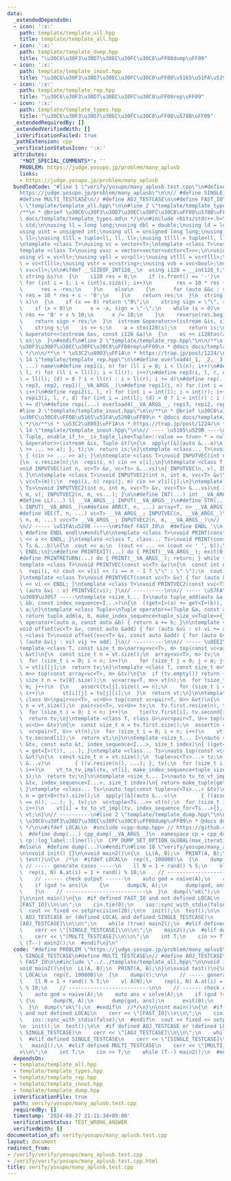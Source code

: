 ```yaml
---
data:
  _extendedDependsOn:
  - icon: ':x:'
    path: template/template_all.hpp
    title: template/template_all.hpp
  - icon: ':x:'
    path: template/template_dump.hpp
    title: "\u30C6\u30F3\u30D7\u30EC\u30FC\u30C8\uFF08dump\uFF09"
  - icon: ':x:'
    path: template/template_inout.hpp
    title: "\u30C6\u30F3\u30D7\u30EC\u30FC\u30C8\uFF08\u5165\u51FA\u529B\uFF09"
  - icon: ':x:'
    path: template/template_rep.hpp
    title: "\u30C6\u30F3\u30D7\u30EC\u30FC\u30C8\uFF08rep\uFF09"
  - icon: ':x:'
    path: template/template_types.hpp
    title: "\u30C6\u30F3\u30D7\u30EC\u30FC\u30C8\uFF08\u578B\uFF09"
  _extendedRequiredBy: []
  _extendedVerifiedWith: []
  _isVerificationFailed: true
  _pathExtension: cpp
  _verificationStatusIcon: ':x:'
  attributes:
    '*NOT_SPECIAL_COMMENTS*': ''
    PROBLEM: https://judge.yosupo.jp/problem/many_aplusb
    links:
    - https://judge.yosupo.jp/problem/many_aplusb
  bundledCode: "#line 1 \"verify/yosupo/many_aplusb.test.cpp\"\n#define PROBLEM \"\
    https://judge.yosupo.jp/problem/many_aplusb\"\n\n// #define SINGLE_TESTCASE\n\
    #define MULTI_TESTCASE\n// #define AOJ_TESTCASE\n\n#define FAST_IO\n\n#line 2\
    \ \"template/template_all.hpp\"\n\n#line 2 \"template/template_types.hpp\"\n\n\
    /**\n * @brief \u30C6\u30F3\u30D7\u30EC\u30FC\u30C8\uFF08\u578B\uFF09\n * @docs\
    \ docs/template/template_types.md\n */\n\n#include <bits/stdc++.h>\nusing namespace\
    \ std;\n\nusing ll = long long;\nusing dbl = double;\nusing ld = long double;\n\
    using uint = unsigned int;\nusing ull = unsigned long long;\nusing pll = pair<ll,\
    \ ll>;\nusing tlll = tuple<ll, ll, ll>;\nusing tllll = tuple<ll, ll, ll, ll>;\n\
    \ntemplate <class T>\nusing vc = vector<T>;\ntemplate <class T>\nusing vvc = vector<vector<T>>;\n\
    template <class T>\nusing vvvc = vector<vector<vector<T>>>;\n\nusing vb = vc<bool>;\n\
    using vl = vc<ll>;\nusing vpll = vc<pll>;\nusing vtlll = vc<tlll>;\nusing vtllll\
    \ = vc<tllll>;\nusing vstr = vc<string>;\nusing vvb = vvc<bool>;\nusing vvl =\
    \ vvc<ll>;\n\n#ifdef __SIZEOF_INT128__\n  using i128 = __int128_t;\n  i128 stoi128(const\
    \ string &s)\n  {\n    i128 res = 0;\n    if (s.front() == '-')\n    {\n     \
    \ for (int i = 1; i < (int)s.size(); i++)\n        res = 10 * res + s[i] - '0';\n\
    \      res = -res;\n    }\n    else\n    {\n      for (auto &&c : s)\n       \
    \ res = 10 * res + c - '0';\n    }\n    return res;\n  }\n  string i128tos(i128\
    \ x)\n  {\n    if (x == 0) return \"0\";\n    string sign = \"\", res = \"\";\n\
    \    if (x < 0)\n      x = -x, sign = \"-\";\n    while (x > 0)\n    {\n     \
    \ res += '0' + x % 10;\n      x /= 10;\n    }\n    reverse(res.begin(), res.end());\n\
    \    return sign + res;\n  }\n  istream &operator>>(istream &is, i128 &a)\n  {\n\
    \    string s;\n    is >> s;\n    a = stoi128(s);\n    return is;\n  }\n  ostream\
    \ &operator<<(ostream &os, const i128 &a)\n  {\n    os << i128tos(a);\n    return\
    \ os;\n  }\n#endif\n#line 2 \"template/template_rep.hpp\"\n\n/**\n * @brief \u30C6\
    \u30F3\u30D7\u30EC\u30FC\u30C8\uFF08rep\uFF09\n * @docs docs/template/template_rep.md\n\
    \ */\n\n/**\n * \u53C2\u8003\uFF1A\n * https://trap.jp/post/1224/\n*/\n\n#line\
    \ 14 \"template/template_rep.hpp\"\n\n#define overload4(_1, _2, _3, _4, name,\
    \ ...) name\n#define rep1(i, n) for (ll i = 0; i < ll(n); i++)\n#define rep2(i,\
    \ l, r) for (ll i = ll(l); i < ll(r); i++)\n#define rep3(i, l, r, d) for (ll i\
    \ = ll(l); (d) > 0 ? i < ll(r) : i > ll(r); i += d)\n#define rep(...) overload4(__VA_ARGS__,\
    \ rep3, rep2, rep1)(__VA_ARGS__)\n#define repi1(i, n) for (int i = 0; i < int(n);\
    \ i++)\n#define repi2(i, l, r) for (int i = int(l); i < int(r); i++)\n#define\
    \ repi3(i, l, r, d) for (int i = int(l); (d) > 0 ? i < int(r) : i > int(r); i\
    \ += d)\n#define repi(...) overload4(__VA_ARGS__, repi3, repi2, repi1)(__VA_ARGS__)\n\
    #line 2 \"template/template_inout.hpp\"\n\n/**\n * @brief \u30C6\u30F3\u30D7\u30EC\
    \u30FC\u30C8\uFF08\u5165\u51FA\u529B\uFF09\n * @docs docs/template/template_inout.md\n\
    \ */\n/**\n * \u53C2\u8003\uFF1A\n * https://trap.jp/post/1224/\n */\n\n#line\
    \ 14 \"template/template_inout.hpp\"\n\n// ---- \u5165\u529B ----\ntemplate <class\
    \ Tuple, enable_if_t<__is_tuple_like<Tuple>::value == true> * = nullptr>\nistream\
    \ &operator>>(istream &is, Tuple &t)\n{\n  apply([&](auto &...a)\n        { (is\
    \ >> ... >> a); }, t);\n  return is;\n}\ntemplate <class... T>\nvoid INPUT(T &...a)\
    \ { (cin >> ... >> a); }\n\ntemplate <class T>\nvoid INPUTVEC(int n, vc<T> &v)\n\
    {\n  v.resize(n);\n  repi(i, n) cin >> v[i];\n}\ntemplate <class T, class... Ts>\n\
    void INPUTVEC(int n, vc<T> &v, vc<Ts> &...vs)\n{ INPUTVEC(n, v), INPUTVEC(n, vs...);\
    \ }\n\ntemplate <class T>\nvoid INPUTVEC2(int n, int m, vvc<T> &v)\n{\n  v.assign(n,\
    \ vc<T>(m));\n  repi(i, n) repi(j, m) cin >> v[i][j];\n}\ntemplate <class T, class...\
    \ Ts>\nvoid INPUTVEC2(int n, int m, vvc<T> &v, vvc<Ts> &...vs)\n{ INPUTVEC2(n,\
    \ m, v), INPUTVEC2(n, m, vs...); }\n\n#define INT(...) int __VA_ARGS__; INPUT(__VA_ARGS__)\n\
    #define LL(...) ll __VA_ARGS__; INPUT(__VA_ARGS__)\n#define STR(...) string __VA_ARGS__;\
    \ INPUT(__VA_ARGS__)\n#define ARR(T, n, ...) array<T, n> __VA_ARGS__; INPUT(__VA_ARGS__)\n\
    #define VEC(T, n, ...) vc<T> __VA_ARGS__; INPUTVEC(n, __VA_ARGS__)\n#define VEC2(T,\
    \ n, m, ...) vvc<T> __VA_ARGS__; INPUTVEC2(n, m, __VA_ARGS__)\n// ----------\n\
    \n// ----- \u51FA\u529B -----\n#ifdef FAST_IO\n  #define ENDL '\\n'\n#else\n \
    \ #define ENDL endl\n#endif\n\ntemplate <class T>\nvoid PRINT(const T &a) { cout\
    \ << a << ENDL; }\ntemplate <class T, class... Ts>\nvoid PRINT(const T &a, const\
    \ Ts &...b)\n{\n  cout << a;\n  (cout << ... << (cout << ' ', b));\n  cout <<\
    \ ENDL;\n}\n#define PRINTEXIT(...) do { PRINT(__VA_ARGS__); exit(0); } while (false)\n\
    #define PRINTRETURN(...) do { PRINT(__VA_ARGS__); return; } while (false)\n\n\
    template <class T>\nvoid PRINTVEC(const vc<T> &v)\n{\n  const int n = v.size();\n\
    \  repi(i, n) cout << v[i] << (i == n - 1 ? \"\" : \" \");\n  cout << ENDL;\n\
    }\ntemplate <class T>\nvoid PRINTVECT(const vc<T> &v) { for (auto &vi : v) cout\
    \ << vi << ENDL; }\ntemplate <class T>\nvoid PRINTVEC2(const vvc<T> &v) { for\
    \ (auto &vi : v) PRINTVEC(vi); }\n// ----------\n\n// ----- \u57FA\u6E96\u305A\
    \u3089\u3057 -----\ntemplate <size_t... I>\nauto tuple_add(auto &a, const auto\
    \ &b, const index_sequence<I...>)\n{\n  ((get<I>(a) += get<I>(b)), ...);\n  return\
    \ a;\n}\ntemplate <class Tuple>\nTuple operator+=(Tuple &a, const auto &b)\n{\
    \ return tuple_add(a, b, make_index_sequence<tuple_size_v<Tuple>>{}); }\nauto\
    \ operator+(auto a, const auto &b) { return a += b; }\n\ntemplate <class T>\n\
    void offset(vc<T> &v, const auto &add) { for (auto &vi : v) vi += add; }\ntemplate\
    \ <class T>\nvoid offset(vvc<T> &v, const auto &add) { for (auto &vi : v) for\
    \ (auto &vij : vi) vij += add; }\n// ----------\n\n// ----- \u8EE2\u7F6E -----\n\
    template <class T, const size_t m>\narray<vc<T>, m> top(const vc<array<T, m>>\
    \ &vt)\n{\n  const size_t n = vt.size();\n  array<vc<T>, m> tv;\n  tv.fill(vc<T>(n));\n\
    \  for (size_t i = 0; i < n; i++)\n    for (size_t j = 0; j < m; j++)\n      tv[j][i]\
    \ = vt[i][j];\n  return tv;\n}\ntemplate <class T, const size_t m>\nvc<array<T,\
    \ m>> top(const array<vc<T>, m> &tv)\n{\n  if (tv.empty()) return {};\n  const\
    \ size_t n = tv[0].size();\n  vc<array<T, m>> vt(n);\n  for (size_t j = 0; j <\
    \ m; j++)\n  {\n    assert(tv[j].size() == n);\n    for (size_t i = 0; i < n;\
    \ i++)\n      vt[i][j] = tv[j][i];\n  }\n  return vt;\n}\n\ntemplate <class T,\
    \ class U>\npair<vc<T>, vc<U>> top(const vc<pair<T, U>> &vt)\n{\n  const size_t\
    \ n = vt.size();\n  pair<vc<T>, vc<U>> tv;\n  tv.first.resize(n), tv.second.resize(n);\n\
    \  for (size_t i = 0; i < n; i++)\n    tie(tv.first[i], tv.second[i]) = vt[i];\n\
    \  return tv;\n}\ntemplate <class T, class U>\nvc<pair<T, U>> top(const pair<vc<T>,\
    \ vc<U>> &tv)\n{\n  const size_t n = tv.first.size();\n  assert(n == tv.second.size());\n\
    \  vc<pair<T, U>> vt(n);\n  for (size_t i = 0; i < n; i++)\n    vt[i] = make_pair(tv.first[i],\
    \ tv.second[i]);\n  return vt;\n}\n\ntemplate <size_t... I>\nauto vt_to_tv_impl(auto\
    \ &tv, const auto &t, index_sequence<I...>, size_t index)\n{ ((get<I>(tv)[index]\
    \ = get<I>(t)), ...); }\ntemplate <class... Ts>\nauto top(const vc<tuple<Ts...>>\
    \ &vt)\n{\n  const size_t n = vt.size();\n  tuple<vc<Ts>...> tv;\n  apply([&](auto\
    \ &...v)\n        { ((v.resize(n)), ...); }, tv);\n  for (size_t i = 0; i < n;\
    \ i++)\n    vt_to_tv_impl(tv, vt[i], make_index_sequence<tuple_size_v<decltype(tv)>>{},\
    \ i);\n  return tv;\n}\n\ntemplate <size_t... I>\nauto tv_to_vt_impl(const auto\
    \ &tv, index_sequence<I...>, size_t index)\n{ return make_tuple(get<I>(tv)[index]...);\
    \ }\ntemplate <class... Ts>\nauto top(const tuple<vc<Ts>...> &tv)\n{\n  size_t\
    \ n = get<0>(tv).size();\n  apply([&](auto &...v)\n        { ((assert(v.size()\
    \ == n)), ...); }, tv);\n  vc<tuple<Ts...>> vt(n);\n  for (size_t i = 0; i < n;\
    \ i++)\n    vt[i] = tv_to_vt_impl(tv, index_sequence_for<Ts...>{}, i);\n  return\
    \ vt;\n}\n// ----------\n#line 2 \"template/template_dump.hpp\"\n\n/**\n * @brief\
    \ \u30C6\u30F3\u30D7\u30EC\u30FC\u30C8\uFF08dump\uFF09\n * @docs docs/template/template_dump.md\n\
    \ */\n\n#ifdef LOCAL\n  #include <cpp-dump.hpp> // https://github.com/philip82148/cpp-dump\n\
    \  #define dump(...) cpp_dump(__VA_ARGS__)\n  namespace cp = cpp_dump;\n  CPP_DUMP_SET_OPTION_GLOBAL(log_label_func,\
    \ cp::log_label::line());\n  CPP_DUMP_SET_OPTION_GLOBAL(max_iteration_count, 10000);\n\
    #else\n  #define dump(...)\n#endif\n#line 10 \"verify/yosupo/many_aplusb.test.cpp\"\
    \n\nvoid init() {}\n\nvoid main2()\n{\n  LL(A, B);\n  PRINT(A, B);\n}\n\nvoid\
    \ test()\n{\n  /*\n  #ifdef LOCAL\n  rep(t, 100000)\n  {\n    dump(t);\n\n   \
    \ // ----- generate cases -----\n    ll N = 1 + rand() % 5;\n    vl A(N);\n  \
    \  rep(i, N) A.at(i) = 1 + rand() % 10;\n    // --------------------------\n\n\
    \    // ------ check output ------\n    auto god = naive(A);\n    auto ans = solve(A);\n\
    \    if (god != ans)\n    {\n      dump(N, A);\n      dump(god, ans);\n      exit(0);\n\
    \    }\n    // --------------------------\n  }\n  dump(\"ok\");\n  #endif\n  //*/\n\
    }\n\nint main()\n{\n  #if defined FAST_IO and not defined LOCAL\n    cerr << \"\
    [FAST_IO]\\n\\n\";\n    cin.tie(0);\n    ios::sync_with_stdio(false);\n  #endif\n\
    \  cout << fixed << setprecision(20);\n\n  init();\n  test();\n\n  #if defined\
    \ AOJ_TESTCASE or (defined LOCAL and defined SINGLE_TESTCASE)\n    cerr << \"\
    [AOJ_TESTCASE]\\n\\n\";\n    while (true) main2();\n  #elif defined SINGLE_TESTCASE\n\
    \    cerr << \"[SINGLE_TESTCASE]\\n\\n\";\n    main2();\n  #elif defined MULTI_TESTCASE\n\
    \    cerr << \"[MULTI_TESTCASE]\\n\\n\";\n    int T;\n    cin >> T;\n    while\
    \ (T--) main2();\n  #endif\n}\n"
  code: "#define PROBLEM \"https://judge.yosupo.jp/problem/many_aplusb\"\n\n// #define\
    \ SINGLE_TESTCASE\n#define MULTI_TESTCASE\n// #define AOJ_TESTCASE\n\n#define\
    \ FAST_IO\n\n#include \"../../template/template_all.hpp\"\n\nvoid init() {}\n\n\
    void main2()\n{\n  LL(A, B);\n  PRINT(A, B);\n}\n\nvoid test()\n{\n  /*\n  #ifdef\
    \ LOCAL\n  rep(t, 100000)\n  {\n    dump(t);\n\n    // ----- generate cases -----\n\
    \    ll N = 1 + rand() % 5;\n    vl A(N);\n    rep(i, N) A.at(i) = 1 + rand()\
    \ % 10;\n    // --------------------------\n\n    // ------ check output ------\n\
    \    auto god = naive(A);\n    auto ans = solve(A);\n    if (god != ans)\n   \
    \ {\n      dump(N, A);\n      dump(god, ans);\n      exit(0);\n    }\n    // --------------------------\n\
    \  }\n  dump(\"ok\");\n  #endif\n  //*/\n}\n\nint main()\n{\n  #if defined FAST_IO\
    \ and not defined LOCAL\n    cerr << \"[FAST_IO]\\n\\n\";\n    cin.tie(0);\n \
    \   ios::sync_with_stdio(false);\n  #endif\n  cout << fixed << setprecision(20);\n\
    \n  init();\n  test();\n\n  #if defined AOJ_TESTCASE or (defined LOCAL and defined\
    \ SINGLE_TESTCASE)\n    cerr << \"[AOJ_TESTCASE]\\n\\n\";\n    while (true) main2();\n\
    \  #elif defined SINGLE_TESTCASE\n    cerr << \"[SINGLE_TESTCASE]\\n\\n\";\n \
    \   main2();\n  #elif defined MULTI_TESTCASE\n    cerr << \"[MULTI_TESTCASE]\\\
    n\\n\";\n    int T;\n    cin >> T;\n    while (T--) main2();\n  #endif\n}\n"
  dependsOn:
  - template/template_all.hpp
  - template/template_types.hpp
  - template/template_rep.hpp
  - template/template_inout.hpp
  - template/template_dump.hpp
  isVerificationFile: true
  path: verify/yosupo/many_aplusb.test.cpp
  requiredBy: []
  timestamp: '2024-08-27 21:11:34+09:00'
  verificationStatus: TEST_WRONG_ANSWER
  verifiedWith: []
documentation_of: verify/yosupo/many_aplusb.test.cpp
layout: document
redirect_from:
- /verify/verify/yosupo/many_aplusb.test.cpp
- /verify/verify/yosupo/many_aplusb.test.cpp.html
title: verify/yosupo/many_aplusb.test.cpp
---
```

